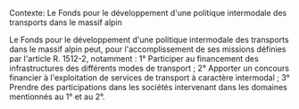 Contexte: Le Fonds pour le développement d'une politique  intermodale des transports dans le massif alpin

Le Fonds pour le développement d'une politique intermodale des transports dans le massif alpin peut, pour l'accomplissement de ses missions définies par l'article R. 1512-2, notamment : 1° Participer au financement des infrastructures des différents modes de transport ; 2° Apporter un concours financier à l'exploitation de services de transport à caractère intermodal ; 3° Prendre des participations dans les sociétés intervenant dans les domaines mentionnés au 1° et au 2°.